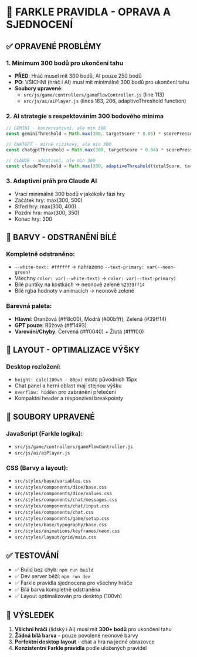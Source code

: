 # 🎲 FARKLE PRAVIDLA - OPRAVA A SJEDNOCENÍ

## ✅ OPRAVENÉ PROBLÉMY

### 1. **Minimum 300 bodů pro ukončení tahu**
- **PŘED**: Hráč musel mít 300 bodů, AI pouze 250 bodů
- **PO**: VŠICHNI (hráč i AI) musí mít minimálně 300 bodů pro ukončení tahu
- **Soubory upravené**:
  - `src/js/game/controllers/gameFlowController.js` (line 113)
  - `src/js/ai/aiPlayer.js` (lines 183, 206, adaptiveThreshold function)

### 2. **AI strategie s respektováním 300 bodového minima**
```javascript
// GEMINI - konzervativní, ale min 300
const geminiThreshold = Math.max(300, targetScore * 0.05) * scorePressure;

// CHATGPT - mírně rizikový, ale min 300  
const chatgptThreshold = Math.max(300, targetScore * 0.04) * scorePressure;

// CLAUDE - adaptivní, ale min 300
const claudeThreshold = Math.max(300, adaptiveThreshold(totalScore, targetScore)) * scorePressure;
```

### 3. **Adaptivní práh pro Claude AI**
- Vrací minimálně 300 bodů v jakékoliv fázi hry
- Začátek hry: max(300, 500)
- Střed hry: max(300, 400) 
- Pozdní hra: max(300, 350)
- Konec hry: 300

## 🎨 BARVY - ODSTRANĚNÍ BÍLÉ

### Kompletně odstraněno:
- `--white-text: #ffffff` → nahrazeno `--text-primary: var(--neon-green)`
- Všechny `color: var(--white-text)` → `color: var(--text-primary)`
- Bílé puntíky na kostkách → neonově zelené `%2339ff14`
- Bílé rgba hodnoty v animacích → neonově zelené

### Barevná paleta:
- **Hlavní**: Oranžová (#ff8c00), Modrá (#00bfff), Zelená (#39ff14)
- **GPT pouze**: Růžová (#ff1493)  
- **Varování/Chyby**: Červená (#ff0040) + Žlutá (#ffff00)

## 📏 LAYOUT - OPTIMALIZACE VÝŠKY

### Desktop rozložení:
- `height: calc(100vh - 80px)` místo původních 15px
- Chat panel a herní oblast mají stejnou výšku
- `overflow: hidden` pro zabránění přetečení
- Kompaktní header a responzivní breakpointy

## 🔧 SOUBORY UPRAVENÉ

### JavaScript (Farkle logika):
- `src/js/game/controllers/gameFlowController.js`
- `src/js/ai/aiPlayer.js`

### CSS (Barvy a layout):
- `src/styles/base/variables.css`
- `src/styles/components/dice/base.css`
- `src/styles/components/dice/values.css`
- `src/styles/components/chat/messages.css`
- `src/styles/components/chat/input.css`
- `src/styles/components/chat.css`
- `src/styles/components/game/setup.css`
- `src/styles/base/typography/base.css`
- `src/styles/animations/keyframes/neon.css`
- `src/styles/layout/grid/main.css`

## ✅ TESTOVÁNÍ

- ✅ Build bez chyb: `npm run build`
- ✅ Dev server běží: `npm run dev`
- ✅ Farkle pravidla sjednocena pro všechny hráče
- ✅ Bílá barva kompletně odstraněna
- ✅ Layout optimalizován pro desktop (100vh)

## 🎯 VÝSLEDEK

1. **Všichni hráči** (lidský i AI) musí mít **300+ bodů** pro ukončení tahu
2. **Žádná bílá barva** - pouze povolené neonové barvy
3. **Perfektní desktop layout** - chat a hra na jedné obrazovce
4. **Konzistentní Farkle pravidla** podle uložených pravidel
